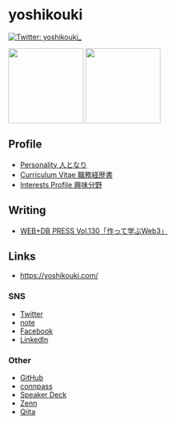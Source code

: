 # yoshikouki
[![Twitter: yoshikouki_](https://img.shields.io/twitter/follow/yoshikouki_?style=social)](https://twitter.com/yoshikouki_)

<p>
  <img align="center" src="https://github-readme-stats.vercel.app/api?username=yoshikouki&theme=slateorange&show_icons=true&count_private=true" height="150px" />
  <img align="center" src="https://github-readme-stats.vercel.app/api/top-langs/?username=yoshikouki&layout=compact&theme=slateorange&exclude_repo=yoshikouki.wp" height="150px" />
</p>

## Profile

- [Personality 人となり](https://github.com/yoshikouki/yoshikouki/tree/main/Personality/)
- [Curriculum Vitae 職務経歴書](https://github.com/yoshikouki/yoshikouki/tree/main/Curriculum-Vitae/)
- [Interests Profile 興味分野](https://github.com/yoshikouki/yoshikouki/tree/main/Interests-Profile/)

## Writing

- [WEB+DB PRESS Vol.130「作って学ぶWeb3」](https://gihyo.jp/magazine/wdpress/archive/2022/vol130)

## Links

- https://yoshikouki.com/

### SNS

- [Twitter](https://twitter.com/yoshikouki_)
- [note](https://note.com/yoshikouki)
- [Facebook](https://www.facebook.com/yoshikoukii/)
- [LinkedIn](https://www.linkedin.com/in/yoshikouki/)

### Other

- [GitHub](https://github.com/yoshikouki)
- [connpass](https://connpass.com/user/yoshikouki/)
- [Speaker Deck](https://speakerdeck.com/yoshikouki)
- [Zenn](https://zenn.dev/yoshikouki)
- [Qiita](https://qiita.com/yoshikouki)
